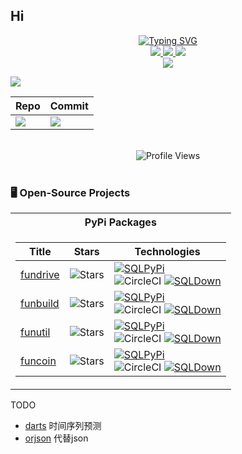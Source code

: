 ## Hi 


<p align="center">
<a href="https://github.com/farfarfun">
    <img src="https://readme-typing-svg.demolab.com?font=Georgia&size=18&duration=2000&pause=100&multiline=true&width=500&height=80&lines=farfarun;活到老+%7C+学到老+%7C+玩到老;牛哥永远都不老" alt="Typing SVG" />
</a>
<br/>

<a href="https://github.com/farfarfun">
    <img src="https://img.shields.io/badge/Website-farfarfun-red?style=flat-square">
</a>  

<!--<a href="https://gkos.dev/Resume.pdf">-->
<!--    <img src="https://img.shields.io/badge/PDF-CV-red?style=flat-square&logo=adobe">-->
<!--</a>  -->
<!--<a href="https://www.linkedin.com/in/gkos/">-->
<!--    <img src="https://img.shields.io/badge/-Linkedin-blue?style=flat-square&logo=linkedin">-->
<!--</a>-->
<a href="mailto:farfarfun@qq.com">
    <img src="https://img.shields.io/badge/Email-farfarfun@qq.com-red?style=flat-square&logo=gmail&logoColor=white">
</a>

<!--<a href='https://scholar.google.com/citations?user=b___QQ8AAAAJ&hl=en&authuser=1&oi=sra' target="_blank">-->
<!--    <img alt='GoogleScholar' src='https://img.shields.io/badge/Scholar-100000?style=flat&logo=GoogleScholar&logoColor=white&&color=0181FF'>-->
<!--</a>-->
<a href="https://pypi.org/user/niuliangtao/">
    <img src="https://img.shields.io/badge/PyPi-niuliangtao-blue?style=flat-square&logo=pypi&logoColor=white">
</a>
<!-- <a href="https://pypi.org/user/drkostas/">
    <img src="https://komarev.com/ghpvc/?username=drkostas&label=Visitors&color=0e75b6&style=flat" alt="googoldkhan" />
</a> -->

<br/> 

<!-- <a href="https://github.com/drkostas">
    <img src="https://github-readme-stats.vercel.app/api?username=drkostas&show_icons=true&count_private=true&show_icons=true&hide_border=true&hide_title=true&card_width=300px&hide_rank=true&bg_color=00000000&theme=dracula">
</a> -->

<a href="https://github.com/farfarfun">
    <img src="https://github-stats-alpha.vercel.app/api?username=farfun&cc=22272e&tc=37BCF6&ic=fff&bc=0000&count_private=true&include_all_commits=true&orgs=farfarfun">
</a>


![](http://github-profile-summary-cards.vercel.app/api/cards/profile-details?username=farfun&theme=dracula) 

|Repo | Commit |
|--|--|
| ![](http://github-profile-summary-cards.vercel.app/api/cards/repos-per-language?username=farfun&theme=dracula)  | ![](http://github-profile-summary-cards.vercel.app/api/cards/most-commit-language?username=farfun&theme=dracula) |

<br>
<div align="center">
  <img alt="Profile Views" src="https://komarev.com/ghpvc/?username=farfarfun&label=Profile%20views&style=aura&color=5865F2">  
</div>
<br>



### 🖥️ Open-Source Projects
<table>
<tr><th>PyPi Packages</th></tr>
<tr><td>


|Title | Stars | Technologies|
|--|--|--|
| [fundrive](https://github.com/farfarfun/fundrive) | <img alt="Stars" src="https://img.shields.io/github/stars/farfarfun/fundrive?style=flat-square&labelColor=black"/> | [![SQLPyPi](https://img.shields.io/badge/PyPi-black?style=flat-square&logo=pypi)](https://pypi.org/project/fundrive/) <br> ![CircleCI](https://img.shields.io/badge/CI-black?style=flat-square&logo=circleci) [![SQLDown](https://static.pepy.tech/personalized-badge/fundrive?period=total&units=international_system&left_color=black&right_color=red&left_text=Downloads)](https://pepy.tech/project/fundrive) |\\
| [funbuild](https://github.com/farfarfun/fundrive) | <img alt="Stars" src="https://img.shields.io/github/stars/farfarfun/funbuild?style=flat-square&labelColor=black"/> | [![SQLPyPi](https://img.shields.io/badge/PyPi-black?style=flat-square&logo=pypi)](https://pypi.org/project/funbuild/) <br> ![CircleCI](https://img.shields.io/badge/CI-black?style=flat-square&logo=circleci) [![SQLDown](https://static.pepy.tech/personalized-badge/funbuild?period=total&units=international_system&left_color=black&right_color=red&left_text=Downloads)](https://pepy.tech/project/funbuild) |\\
| [funutil](https://github.com/farfarfun/funutil) | <img alt="Stars" src="https://img.shields.io/github/stars/farfarfun/funutil?style=flat-square&labelColor=black"/> | [![SQLPyPi](https://img.shields.io/badge/PyPi-black?style=flat-square&logo=pypi)](https://pypi.org/project/funutil/) <br> ![CircleCI](https://img.shields.io/badge/CI-black?style=flat-square&logo=circleci) [![SQLDown](https://static.pepy.tech/personalized-badge/funutil?period=total&units=international_system&left_color=black&right_color=red&left_text=Downloads)](https://pepy.tech/project/funutil) |\\
| [funcoin](https://github.com/farfarfun/funcoin) | <img alt="Stars" src="https://img.shields.io/github/stars/farfarfun/funcoin?style=flat-square&labelColor=black"/> | [![SQLPyPi](https://img.shields.io/badge/PyPi-black?style=flat-square&logo=pypi)](https://pypi.org/project/funcoin/) <br> ![CircleCI](https://img.shields.io/badge/CI-black?style=flat-square&logo=circleci) [![SQLDown](https://static.pepy.tech/personalized-badge/funcoin?period=total&units=international_system&left_color=black&right_color=red&left_text=Downloads)](https://pepy.tech/project/funcoin) |\\

</td></tr> </table>







TODO
* [darts](https://github.com/unit8co/darts) 时间序列预测
* [orjson]() 代替json


